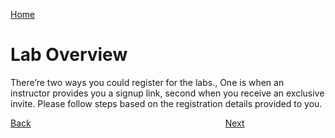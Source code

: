 [Home](./../README.md)
# Lab Overview
There’re two ways you could register for the labs., One is when an instructor provides you a signup link, second when you receive an exclusive invite. Please follow steps based on the registration details provided to you.

[Back](./Exercise-1-Registration-for-the-Labs.md#register-using-signup-link)&nbsp;&nbsp;&nbsp;&nbsp;&nbsp;&nbsp;&nbsp;&nbsp;&nbsp;&nbsp;&nbsp;&nbsp;&nbsp;&nbsp;&nbsp;&nbsp;&nbsp;&nbsp;&nbsp;&nbsp;&nbsp;&nbsp;&nbsp;&nbsp;&nbsp;&nbsp;&nbsp;&nbsp;&nbsp;&nbsp;&nbsp;&nbsp;&nbsp;&nbsp;&nbsp;&nbsp;&nbsp;&nbsp;&nbsp;&nbsp;&nbsp;&nbsp;&nbsp;&nbsp;&nbsp;&nbsp;&nbsp;&nbsp;&nbsp;&nbsp;&nbsp;&nbsp;&nbsp;&nbsp;&nbsp;&nbsp;&nbsp;&nbsp;&nbsp;&nbsp;&nbsp;&nbsp;&nbsp;&nbsp;&nbsp;&nbsp;&nbsp;&nbsp;&nbsp;&nbsp;&nbsp;&nbsp;&nbsp;&nbsp;&nbsp;&nbsp;&nbsp;&nbsp; [Next](./Prerequisites.md#prerequisites)




